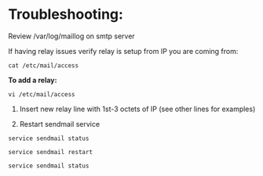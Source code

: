# Troubleshooting:

Review /var/log/maillog on smtp server

If having relay issues verify relay is setup from IP you are coming from:

`cat /etc/mail/access`

**To add a relay:**

`vi /etc/mail/access`

1. Insert new relay line with 1st-3 octets of IP \(see other lines for examples\)

2. Restart sendmail service

`service sendmail status`

`service sendmail restart`

`service sendmail status`

